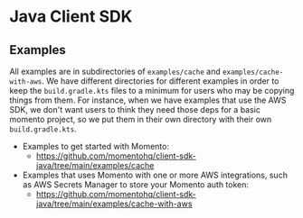 # Java Client SDK

## Examples

All examples are in subdirectories of `examples/cache` and `examples/cache-with-aws`. We have different directories for different examples in order to keep the `build.gradle.kts` files to a minimum for users who may be copying things from them. For instance, when we have examples that use the AWS SDK, we don't want users to think they need those deps for a basic momento project, so we put them in their own directory with their own ```build.gradle.kts```.

- Examples to get started with Momento: 
  - https://github.com/momentohq/client-sdk-java/tree/main/examples/cache
- Examples that uses Momento with one or more AWS integrations, such as AWS Secrets Manager to store your Momento auth token:
  - https://github.com/momentohq/client-sdk-java/tree/main/examples/cache-with-aws